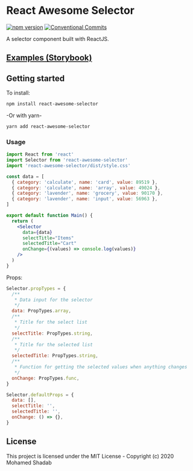 # React Awesome Selector

[![npm version](https://badge.fury.io/js/react-awesome-selector.svg)](https://badge.fury.io/js/react-awesome-selector)
[![Conventional Commits](https://img.shields.io/badge/Conventional%20Commits-1.0.0-yellow.svg)](https://conventionalcommits.org)

A selector component built with ReactJS.

## [Examples (Storybook)](https://statebait.github.io/react-awesome-selector)

## Getting started

To install:

```bash
npm install react-awesome-selector
```

-Or with yarn-

```bash
yarn add react-awesome-selector
```

### Usage

```jsx
import React from 'react'
import Selector from 'react-awesome-selector'
import 'react-awesome-selector/dist/style.css'

const data = [
  { category: 'calculate', name: 'card', value: 89519 },
  { category: 'calculate', name: 'array', value: 49024 },
  { category: 'lavender', name: 'grocery', value: 90170 },
  { category: 'lavender', name: 'input', value: 56963 },
]

export default function Main() {
  return (
    <Selector
      data={data}
      selectTitle="Items"
      selectedTitle="Cart"
      onChange={(values) => console.log(values)}
    />
  )
}
```

Props:

```js
Selector.propTypes = {
  /**
   * Data input for the selector
   */
  data: PropTypes.array,
  /**
   * Title for the select list
   */
  selectTitle: PropTypes.string,
  /**
   * Title for the selected list
   */
  selectedTitle: PropTypes.string,
  /**
   * Function for getting the selected values when anything changes
   */
  onChange: PropTypes.func,
}

Selector.defaultProps = {
  data: [],
  selectTitle: '',
  selectedTitle: '',
  onChange: () => {},
}
```

## License

This project is licensed under the MIT License - Copyright (c) 2020 Mohamed Shadab
